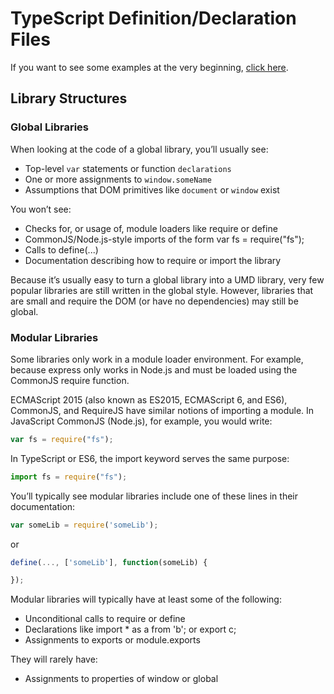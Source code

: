 
# TypeScript Definition/Declaration Files 

If you want to see some examples at the very beginning, [click here](http://www.typescriptlang.org/docs/handbook/declaration-files/templates.html).  

## Library Structures 

### Global Libraries

When looking at the code of a global library, you’ll usually see:

- Top-level `var` statements or function `declarations`
- One or more assignments to `window.someName`
- Assumptions that DOM primitives like `document` or `window` exist

You won’t see:

- Checks for, or usage of, module loaders like require or define
- CommonJS/Node.js-style imports of the form var fs = require("fs");
- Calls to define(...)
- Documentation describing how to require or import the library

Because it’s usually easy to turn a global library into a UMD library, very few popular libraries are still written in the global style. However, libraries that are small and require the DOM (or have no dependencies) may still be global.

### Modular Libraries 

Some libraries only work in a module loader environment. For example, because express only works in Node.js and must be loaded using the CommonJS require function.

ECMAScript 2015 (also known as ES2015, ECMAScript 6, and ES6), CommonJS, and RequireJS have similar notions of importing a module. In JavaScript CommonJS (Node.js), for example, you would write:

```javascript
var fs = require("fs");
```

In TypeScript or ES6, the import keyword serves the same purpose:

```javascript
import fs = require("fs");
```

You’ll typically see modular libraries include one of these lines in their documentation:

```javascript
var someLib = require('someLib');
```

or 

```javascript
define(..., ['someLib'], function(someLib) {

});
```

Modular libraries will typically have at least some of the following:

- Unconditional calls to require or define
- Declarations like import * as a from 'b'; or export c;
- Assignments to exports or module.exports

They will rarely have:

- Assignments to properties of window or global
